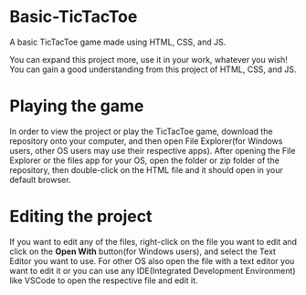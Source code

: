 # Basic-TicTacToe
A basic TicTacToe game made using HTML, CSS, and JS.

You can expand this project more, use it in your work, whatever you wish! You can gain a good understanding from this project of HTML, CSS, and JS.

# Playing the game
In order to view the project or play the TicTacToe game, download the repository onto your computer, and then open File Explorer(for Windows users, other OS users may use their respective apps). After opening the File Explorer or the files app for your OS, open the folder or zip folder of the repository, then double-click on the HTML file and it should open in your default browser.

# Editing the project
If you want to edit any of the files, right-click on the file you want to edit and click on the **Open With** button(for Windows users), and select the Text Editor you want to use. For other OS also open the file with a text editor you want to edit it or you can use any IDE(Integrated Development Environment) like VSCode to open the respective file and edit it.

